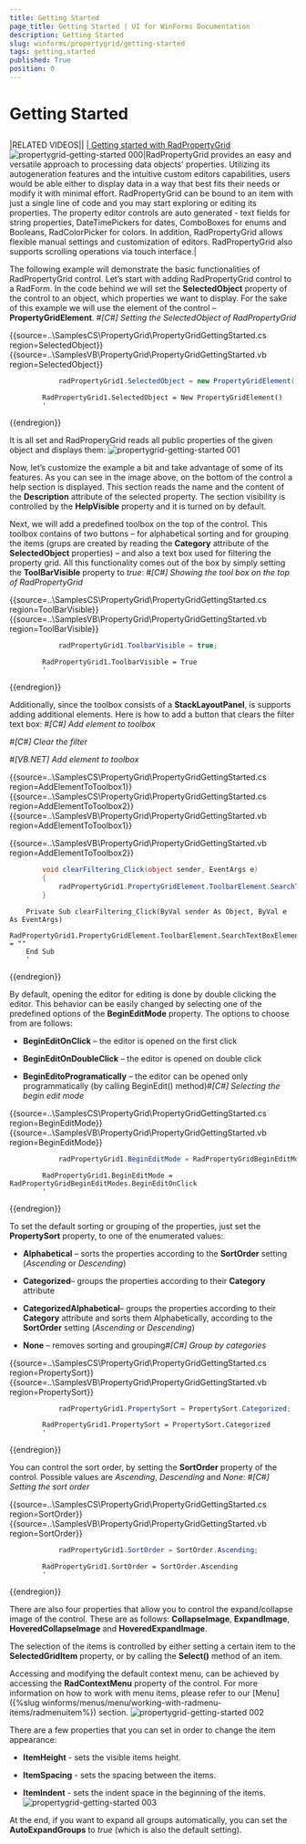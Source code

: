 ```yaml
---
title: Getting Started
page_title: Getting Started | UI for WinForms Documentation
description: Getting Started
slug: winforms/propertygrid/getting-started
tags: getting,started
published: True
position: 0
---
```


# Getting Started



## 



|RELATED VIDEOS||
|[ Getting started with RadPropertyGrid ](http://tv.telerik.com/watch/winforms/getting-started-with-teleriks-radpropertygrid)![propertygrid-getting-started 000](images/propertygrid-getting-started000.png)|RadPropertyGrid provides an easy and versatile approach to processing data objects' 
		          properties. Utilizing its autogeneration features and the intuitive custom editors 
		          capabilities, users would be able either to display data in a way that best fits their 
		          needs or modify it with minimal effort. RadPropertyGrid can be bound to an item with 
		          just a single line of code and you may start exploring or editing its properties.
		          The property editor controls are auto generated - text fields for string properties,
		          DateTimePickers for dates, ComboBoxes for enums and Booleans, RadColorPicker for colors. 
		          In addition, RadPropertyGrid allows flexible manual settings and customization of editors. 
		          RadPropertyGrid also supports scrolling operations via touch interface.|

The following example will demonstrate the basic functionalities of RadPropertyGrid control.
          Let’s start with adding RadPropertyGrid control to a RadForm. In the code behind we will set the
          __SelectedObject__ property of the control to an object, which properties we
          want to display. For the sake of this example we will use the element of the control – __PropertyGridElement__.
        #_[C#] Setting the SelectedObject of RadPropertyGrid_

	



{{source=..\SamplesCS\PropertyGrid\PropertyGridGettingStarted.cs region=SelectedObject}} 
{{source=..\SamplesVB\PropertyGrid\PropertyGridGettingStarted.vb region=SelectedObject}} 

````C#
            radPropertyGrid1.SelectedObject = new PropertyGridElement();
````
````VB.NET
        RadPropertyGrid1.SelectedObject = New PropertyGridElement()
        '
````

{{endregion}} 




It is all set and RadProperyGrid reads all public properties of the given object and displays them:
        ![propertygrid-getting-started 001](images/propertygrid-getting-started001.png)

Now, let’s customize the example a bit and take advantage of some of its features. As you can see in the image above,
          on the bottom of the control a help section is displayed. This section reads the name and the content of the
          __Description__ attribute of the selected property. The section visibility is controlled by
          the __HelpVisible__ property and it is turned on by default.
        

Next, we will add a predefined toolbox on the top of the control. This toolbox contains of two buttons –
          for alphabetical sorting and for grouping the items (grups are created by reading the __Category__
          attribute of the __SelectedObject__ properties) – and also a text box used for filtering
          the property grid. All this functionality comes out of the box by simply setting the __ToolBarVisible__
          property to *true*:
        #_[C#] Showing the tool box on the top of RadPropertyGrid_

	



{{source=..\SamplesCS\PropertyGrid\PropertyGridGettingStarted.cs region=ToolBarVisible}} 
{{source=..\SamplesVB\PropertyGrid\PropertyGridGettingStarted.vb region=ToolBarVisible}} 

````C#
            radPropertyGrid1.ToolbarVisible = true;
````
````VB.NET
        RadPropertyGrid1.ToolbarVisible = True
        '
````

{{endregion}} 




Additionally, since the toolbox consists of a __StackLayoutPanel__, is supports adding additional elements.
          Here is how to add a button that clears the filter text box:
        #_[C#] Add element to toolbox_

	

#_[C#] Clear the filter_

	

#_[VB.NET] Add element to toolbox_

	



{{source=..\SamplesCS\PropertyGrid\PropertyGridGettingStarted.cs region=AddElementToToolbox1}} 
{{source=..\SamplesCS\PropertyGrid\PropertyGridGettingStarted.cs region=AddElementToToolbox2}} 
{{source=..\SamplesVB\PropertyGrid\PropertyGridGettingStarted.vb region=AddElementToToolbox1}} 

{{source=..\SamplesVB\PropertyGrid\PropertyGridGettingStarted.vb region=AddElementToToolbox2}} 

````C#
        void clearFiltering_Click(object sender, EventArgs e)
        {
            radPropertyGrid1.PropertyGridElement.ToolbarElement.SearchTextBoxElement.Text = "";
        }
````
````VB.NET
    Private Sub clearFiltering_Click(ByVal sender As Object, ByVal e As EventArgs)
        RadPropertyGrid1.PropertyGridElement.ToolbarElement.SearchTextBoxElement.Text = ""
    End Sub
    '
````

{{endregion}} 




By default, opening the editor for editing is done by double clicking the editor. This behavior can be easily changed
          by selecting one of the predefined options of the __BeginEditMode__ property. The options to choose
          from are follows:
        

* __BeginEditOnClick__ – the editor is opened on the first click

* __BeginEditOnDoubleClick__ – the editor is opened on double click

* __BeginEditoProgramatically__ – the editor can be opened only programmatically (by calling BeginEdit() method)#_[C#] Selecting the begin edit mode_

	



{{source=..\SamplesCS\PropertyGrid\PropertyGridGettingStarted.cs region=BeginEditMode}} 
{{source=..\SamplesVB\PropertyGrid\PropertyGridGettingStarted.vb region=BeginEditMode}} 

````C#
            radPropertyGrid1.BeginEditMode = RadPropertyGridBeginEditModes.BeginEditOnClick;
````
````VB.NET
        RadPropertyGrid1.BeginEditMode = RadPropertyGridBeginEditModes.BeginEditOnClick
        '
````

{{endregion}} 




To set the default sorting or grouping of the properties, just set the __PropertySort__ property,
          to one of the enumerated values: 

* __Alphabetical__ – sorts the properties according to the __SortOrder__ setting
              (*Ascending* or *Descending*)

* __Categorized__– groups the properties according to their __Category__ attribute

* __CategorizedAlphabetical__– groups the properties according to their __Category__
              attribute and sorts them Alphabetically, according to the __SortOrder__ setting
              (*Ascending* or *Descending*)

* __None__ – removes sorting and grouping#_[C#] Group by categories_

	



{{source=..\SamplesCS\PropertyGrid\PropertyGridGettingStarted.cs region=PropertySort}} 
{{source=..\SamplesVB\PropertyGrid\PropertyGridGettingStarted.vb region=PropertySort}} 

````C#
            radPropertyGrid1.PropertySort = PropertySort.Categorized;
````
````VB.NET
        RadPropertyGrid1.PropertySort = PropertySort.Categorized
        '
````

{{endregion}} 




You can control the sort order, by setting the __SortOrder__ property of the control.
          Possible values are *Ascending*, *Descending* and *None*:
        #_[C#] Setting the sort order_

	



{{source=..\SamplesCS\PropertyGrid\PropertyGridGettingStarted.cs region=SortOrder}} 
{{source=..\SamplesVB\PropertyGrid\PropertyGridGettingStarted.vb region=SortOrder}} 

````C#
            radPropertyGrid1.SortOrder = SortOrder.Ascending;
````
````VB.NET
        RadPropertyGrid1.SortOrder = SortOrder.Ascending
        '
````

{{endregion}} 




There are also four properties that allow you to control the expand/collapse image of the control. These are as follows:
          __CollapseImage__, __ExpandImage__, __HoveredCollapseImage__
          and __HoveredExpandImage__.
        

The selection of the items is controlled by either setting a certain item to the __SelectedGridItem__
          property, or by calling the __Select()__ method of an item.
        

Accessing and modifying the default context menu, can be achieved by accessing the __RadContextMenu__ property
          of the control. For more information on how to work with menu items, please refer to our
          [Menu]({%slug winforms/menus/menu/working-with-radmenu-items/radmenuitem%}) section.
        ![propertygrid-getting-started 002](images/propertygrid-getting-started002.png)

There are a few properties that you can set in order to change the item appearance:  

* __ItemHeight__ - sets the visible items height.

* __ItemSpacing__ - sets the spacing between the items.

* __ItemIndent__ - sets the indent space in the beginning of the items.![propertygrid-getting-started 003](images/propertygrid-getting-started003.png)

At the end, if you want to expand all groups automatically, you can set the __AutoExpandGroups__ to
          *true* (which is also the default setting).
        
